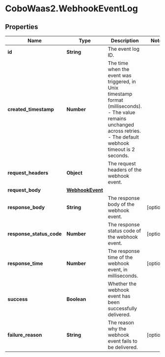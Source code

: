 # CoboWaas2.WebhookEventLog

## Properties

Name | Type | Description | Notes
------------ | ------------- | ------------- | -------------
**id** | **String** | The event log ID. | 
**created_timestamp** | **Number** | The time when the event was triggered, in Unix timestamp format (milliseconds). - The value remains unchanged across retries. - The default webhook timeout is 2 seconds.  | 
**request_headers** | **Object** | The request headers of the webhook event. | 
**request_body** | [**WebhookEvent**](WebhookEvent.md) |  | 
**response_body** | **String** | The response body of the webhook event. | [optional] 
**response_status_code** | **Number** | The response status code of the webhook event. | [optional] 
**response_time** | **Number** | The response time of the webhook event, in milliseconds. | [optional] 
**success** | **Boolean** | Whether the webhook event has been successfully delivered. | 
**failure_reason** | **String** | The reason why the webhook event fails to be delivered. | [optional] 


